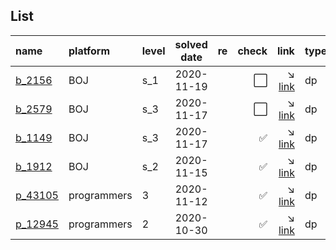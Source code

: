 ## List
| name                                      | platform    | level | solved date | re | check                | link                                                                                 | type             |
|:------------------------------------------|:------------|:------|:-----------:|:--:|---------------------:|-------------------------------------------------------------------------------------:|:-----------------|
| [b_2156](/boj/silver/2156.cpp)            | BOJ         | s_1   | 2020-11-19  |    | :white_large_square: | :arrow_lower_right: [link](https://www.acmicpc.net/problem/2156)                     | dp               |
| [b_2579](/boj/silver/2579.cpp)            | BOJ         | s_3   | 2020-11-17  |    | :white_large_square: | :arrow_lower_right: [link](https://www.acmicpc.net/problem/2579)                     | dp               |
| [b_1149](/boj/silver/1149.cpp)            | BOJ         | s_3   | 2020-11-17  |    | :white_check_mark:   | :arrow_lower_right: [link](https://www.acmicpc.net/problem/1149)                     | dp               |
| [b_1912](/boj/silver/1912.cpp)            | BOJ         | s_2   | 2020-11-15  |    | :white_check_mark:   | :arrow_lower_right: [link](https://www.acmicpc.net/problem/1912)                     | dp               |
| [p_43105](/programmers/3_level/43105.cpp) | programmers | 3     | 2020-11-12  |    | :white_check_mark:   | :arrow_lower_right: [link](https://programmers.co.kr/learn/courses/30/lessons/43105) | dp               |
| [p_12945](/programmers/2_level/12945.cpp) | programmers | 2     | 2020-10-30  |    | :white_check_mark:   | :arrow_lower_right: [link](https://programmers.co.kr/learn/courses/30/lessons/12945) | dp               |